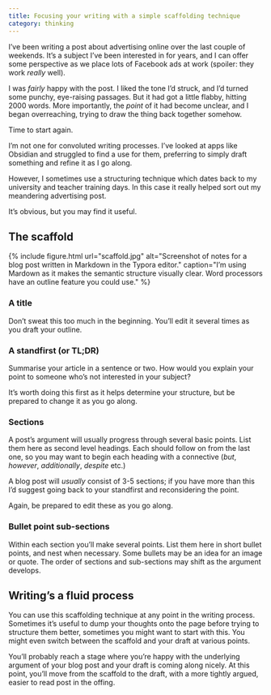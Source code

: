 ```yaml
---
title: Focusing your writing with a simple scaffolding technique
category: thinking
---
```


I’ve been writing a post about advertising online over the last couple of weekends. It’s a subject I’ve been interested in for years, and I can offer some perspective as we place lots of Facebook ads at work (spoiler: they work _really_ well).

I was _fairly_ happy with the post. I liked the tone I’d struck, and I’d turned some punchy, eye-raising passages. But it had got a little flabby, hitting 2000 words. More importantly, the _point_ of it had become unclear, and I began overreaching, trying to draw the thing back together somehow.

Time to start again.

I’m not one for convoluted writing processes. I’ve looked at apps like Obsidian and struggled to find a use for them, preferring to simply draft something and refine it as I go along.

However, I sometimes use a structuring technique which dates back to my university and teacher training days. In this case it really helped sort out my meandering advertising post.

It’s obvious, but you may find it useful.

## The scaffold

{% include figure.html url="scaffold.jpg" alt="Screenshot of notes for a blog post written in Markdown in the Typora editor." caption="I’m using Mardown as it makes the semantic structure visually clear. Word processors have an outline feature you could use." %}

### A title

Don’t sweat this too much in the beginning. You’ll edit it several times as you draft your outline.

### A standfirst (or TL;DR)

Summarise your article in a sentence or two. How would you explain your point to someone who’s not interested in your subject?

It’s worth doing this first as it helps determine your structure, but be prepared to change it as you go along.

### Sections

A post’s argument will usually progress through several basic points. List them here as second level headings. Each should follow on from the last one, so you may want to begin each heading with a connective (<i>but</i>, <i>however</i>, <i>additionally</i>, <i>despite</i> etc.)

A blog post will _usually_ consist of 3-5 sections; if you have more than this I’d suggest going back to your standfirst and reconsidering the point.

Again, be prepared to edit these as you go along.

### Bullet point sub-sections

Within each section you’ll make several points. List them here in short bullet points, and nest when necessary. Some bullets may be an idea for an image or quote. The order of sections and sub-sections may shift as the argument develops.

## Writing’s a fluid process

You can use this scaffolding technique at any point in the writing process. Sometimes it’s useful to dump your thoughts onto the page before trying to structure them better, sometimes you might want to start with this. You might even switch between the scaffold and your draft at various points.

You’ll probably reach a stage where you’re happy with the underlying argument of your blog post and your draft is coming along nicely. At this point, you’ll move from the scaffold to the draft, with a more tightly argued, easier to read post in the offing.